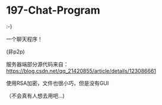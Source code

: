 # 197-Chat-Program

:-)

一个聊天程序！

(非p2p)

服务器端部分源代码来自：https://blog.csdn.net/qq_21420855/article/details/123086661

使用RSA加密，文件也很小巧，但是没有GUI

（不会真有人想去用吧...)
